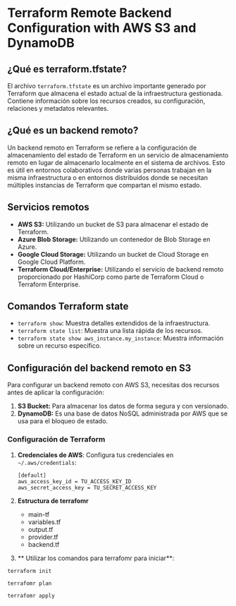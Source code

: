 
# Terraform Remote Backend Configuration with AWS S3 and DynamoDB

## ¿Qué es terraform.tfstate?
El archivo `terraform.tfstate` es un archivo importante generado por Terraform que almacena el estado actual de la infraestructura gestionada. Contiene información sobre los recursos creados, su configuración, relaciones y metadatos relevantes.

## ¿Qué es un backend remoto?
Un backend remoto en Terraform se refiere a la configuración de almacenamiento del estado de Terraform en un servicio de almacenamiento remoto en lugar de almacenarlo localmente en el sistema de archivos. Esto es útil en entornos colaborativos donde varias personas trabajan en la misma infraestructura o en entornos distribuidos donde se necesitan múltiples instancias de Terraform que compartan el mismo estado.

## Servicios remotos
- **AWS S3:** Utilizando un bucket de S3 para almacenar el estado de Terraform.
- **Azure Blob Storage:** Utilizando un contenedor de Blob Storage en Azure.
- **Google Cloud Storage:** Utilizando un bucket de Cloud Storage en Google Cloud Platform.
- **Terraform Cloud/Enterprise:** Utilizando el servicio de backend remoto proporcionado por HashiCorp como parte de Terraform Cloud o Terraform Enterprise.

## Comandos Terraform state
- `terraform show`: Muestra detalles extendidos de la infraestructura.
- `terraform state list`: Muestra una lista rápida de los recursos.
- `terraform state show aws_instance.my_instance`: Muestra información sobre un recurso específico.

## Configuración del backend remoto en S3

Para configurar un backend remoto con AWS S3, necesitas dos recursos antes de aplicar la configuración:
1. **S3 Bucket:** Para almacenar los datos de forma segura y con versionado.
2. **DynamoDB:** Es una base de datos NoSQL administrada por AWS que se usa para el bloqueo de estado.

### Configuración de Terraform

1. **Credenciales de AWS**:
   Configura tus credenciales en `~/.aws/credentials`:
   ```plaintext
   [default]
   aws_access_key_id = TU_ACCESS_KEY_ID
   aws_secret_access_key = TU_SECRET_ACCESS_KEY

2. **Estructura de terrafomr**
   - main-tf
   - variables.tf
   - output.tf
   - provider.tf
   - backend.tf

3.  ** Utilizar los comandos para terrafomr para iniciar**:
```
terraform init
```
```
terrafomr plan
```
```
terrafomr apply
```
